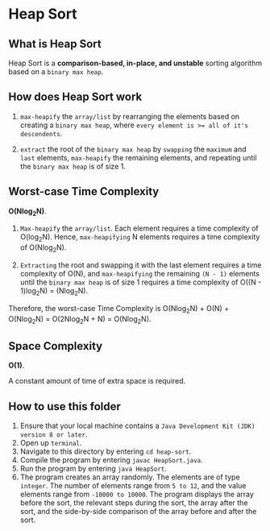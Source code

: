 # Heap Sort

## What is Heap Sort
Heap Sort is a **comparison-based, in-place, and unstable** sorting algorithm based on a `binary max heap`.

## How does Heap Sort work
1. `max-heapify` the `array/list` by rearranging the elements based on creating a `binary max heap`, where `every element is >= all of it's descendents`.

2. `extract` the root of the `binary max heap` by `swapping` the `maximum` and `last` elements, `max-heapify` the remaining elements, and repeating until the `binary max heap` is of size 1.

## Worst-case Time Complexity
**O(Nlog<sub>2</sub>N)**.

1. `Max-heapify` the `array/list`. Each element requires a time complexity of O(log<sub>2</sub>N). Hence, `max-heapifying` N elements requires a time complexity of O(Nlog<sub>2</sub>N).

2. `Extracting` the root and swapping it with the last element requires a time complexity of O(N), and `max-heapifying` the remaining `(N - 1)` elements until the `binary max heap` is of size 1 requires a time complexity of O((N - 1)log<sub>2</sub>N) = (Nlog<sub>2</sub>N).

Therefore, the worst-case Time Complexity is O(Nlog<sub>2</sub>N) + O(N) + O(Nlog<sub>2</sub>N) = O(2Nlog<sub>2</sub>N + N) = O(Nlog<sub>2</sub>N).

## Space Complexity
**O(1)**.

A constant amount of time of extra space is required.

## How to use this folder
1. Ensure that your local machine contains a `Java Development Kit (JDK) version 8 or later`.
2. Open up `terminal`.
3. Navigate to this directory by entering `cd heap-sort`.
4. Compile the program by entering `javac HeapSort.java`.
5. Run the program by entering `java HeapSort`.
6. The program creates an array randomly. The elements are of type `integer`. The number of elements range from `5 to 12`, and the value elements range from `-10000 to 10000`. The program displays the array before the sort, the relevant steps during the sort, the array after the sort, and the side-by-side comparison of the array before and after the sort.
